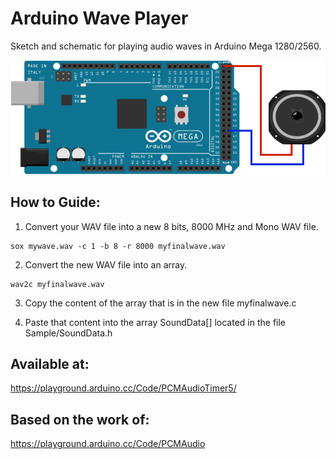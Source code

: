 # Arduino Wave Player

Sketch and schematic for playing audio waves in Arduino Mega 1280/2560.

![alt screenshot](https://raw.githubusercontent.com/lrusso/ArduinoWavePlayer/master/ArduinoWavePlayer.png)


## How to Guide:

1) Convert your WAV file into a new 8 bits, 8000 MHz and Mono WAV file.

```
sox mywave.wav -c 1 -b 8 -r 8000 myfinalwave.wav
```

2) Convert the new WAV file into an array.

```
wav2c myfinalwave.wav
```

3) Copy the content of the array that is in the new file myfinalwave.c

4) Paste that content into the array SoundData[] located in the file Sample/SoundData.h

## Available at:

https://playground.arduino.cc/Code/PCMAudioTimer5/

## Based on the work of:

https://playground.arduino.cc/Code/PCMAudio
